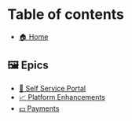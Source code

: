 # Table of contents

* [🏠 Home](README.md)

## 🖼 Epics

* [🏥 Self Service Portal](epics/self-service-portal.md)
* [📈 Platform Enhancements](epics/platform-enhancements.md)
* [💵 Payments](epics/payments.md)
